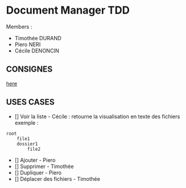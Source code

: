 # Document Manager TDD

Members :
- Timothée DURAND
- Piero NERI
- Cécile DENONCIN


## CONSIGNES
[here](https://github.com/gmevelec/IIM-25-01-2023/blob/main/d01/rendu/SUBJECT.md)

## USES CASES
- [] Voir la liste  -  Cécile : retourne la visualisation en texte des fichiers
exemple :
``` 
root
    file1
    dossier1
        file2
```
- [] Ajouter - Piero
- [] Supprimer - Timothée
- [] Dupliquer - Piero
- [] Déplacer des fichiers - Timothée
